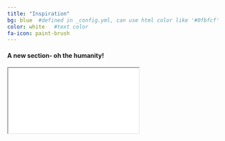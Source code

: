 ```yaml
---
title: "Inspiration"
bg: blue  #defined in _config.yml, can use html color like '#0fbfcf'
color: white   #text color
fa-icon: paint-brush
---
```


#### A new section- oh the humanity!

<div class="icontain">
  <iframe src="//www.youtube.com/embed/8yis7GzlXNM" allowfullscreen></iframe>
</div>
